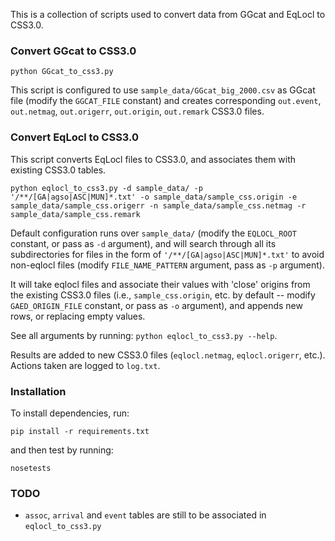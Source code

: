 This is a collection of scripts used to convert data from GGcat and EqLocl to CSS3.0.

### Convert GGcat to CSS3.0

```
python GGcat_to_css3.py
```

This script is configured to use `sample_data/GGcat_big_2000.csv` as GGcat file (modify the `GGCAT_FILE` constant) and
creates corresponding `out.event`, `out.netmag`, `out.origerr`, `out.origin`, `out.remark` CSS3.0 files.

### Convert EqLocl to CSS3.0

This script converts EqLocl files to CSS3.0, and associates them with existing CSS3.0 tables.

```
python eqlocl_to_css3.py -d sample_data/ -p '/**/[GA|agso|ASC|MUN]*.txt' -o sample_data/sample_css.origin -e 
sample_data/sample_css.origerr -n sample_data/sample_css.netmag -r sample_data/sample_css.remark
```

Default configuration runs over `sample_data/` (modify the `EQLOCL_ROOT` constant, or pass as `-d` argument), and will
search through all its subdirectories for files in the form of `'/**/[GA|agso|ASC|MUN]*.txt'` to avoid non-eqlocl
files (modify `FILE_NAME_PATTERN` argument, pass as `-p` argument).

It will take eqlocl files and associate their values with 'close' origins from the existing CSS3.0 files (i.e.,
`sample_css.origin`, etc. by default -- modify `GAED_ORIGIN_FILE` constant, or pass as `-o` argument), and appends new
rows, or replacing empty values.

See all arguments by running: `python eqlocl_to_css3.py --help`.

Results are added to new CSS3.0 files (`eqlocl.netmag`, `eqlocl.origerr`, etc.). Actions taken are logged to `log.txt`.


### Installation

To install dependencies, run:

```
pip install -r requirements.txt
```

and then test by running:

```
nosetests
```

### TODO

- `assoc`, `arrival` and `event` tables are still to be associated in `eqlocl_to_css3.py`
